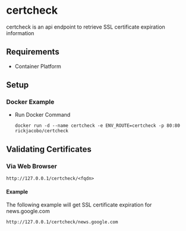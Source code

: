 # certcheck
certcheck is an api endpoint to retrieve SSL certificate expiration information

## Requirements
- Container Platform

## Setup
### Docker Example
* Run Docker Command
    ````
    docker run -d --name certcheck -e ENV_ROUTE=certcheck -p 80:80 rickjacobo/certcheck
    ````
## Validating Certificates
### Via Web Browser
````
http://127.0.0.1/certcheck/<fqdn>
````

#### Example
The following example will get SSL certificate expiration for news.google.com
````
http://127.0.0.1/certcheck/news.google.com
````
